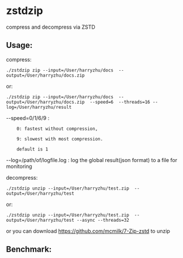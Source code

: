 # zstdzip
compress and decompress via ZSTD

## Usage:
compress:

`
./zstdzip zip --input=/User/harryzhu/docs  --output=/User/harryzhu/docs.zip
`

or:

`
./zstdzip zip --input=/User/harryzhu/docs  --output=/User/harryzhu/docs.zip  --speed=6  --threads=16 --log=/User/harryzhu/result
`

--speed=0/1/6/9 : 

        0: fastest without compression, 
        
        9: slowest with most compression. 

        default is 1

--log=/path/of/logfile.log : log the global result(json format) to a file for monitoring 

decompress:

`
./zstdzip unzip --input=/User/harryzhu/test.zip  --output=/User/harryzhu/test
`

or:

`
./zstdzip unzip --input=/User/harryzhu/test.zip  --output=/User/harryzhu/test --async --threads=32
`

or you can download https://github.com/mcmilk/7-Zip-zstd to unzip


## Benchmark:
